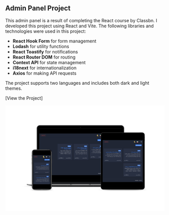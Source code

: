 ## Admin Panel Project

This admin panel is a result of completing the React course by Classbn. I developed this project using React and Vite. The following libraries and technologies were used in this project:

- **React Hook Form** for form management
- **Lodash** for utility functions
- **React Toastify** for notifications
- **React Router DOM** for routing
- **Context API** for state management
- **i18next** for internationalization
- **Axios** for making API requests

The project supports two languages and includes both dark and light themes.

[View the Project]

![demo](https://github.com/parvin-noori/admin-dashboard/blob/master/src/assets/images/screenShots/smartmockups_adminDashboard.jpg)
